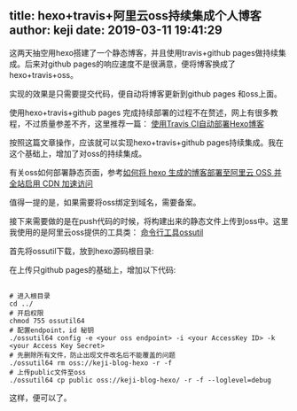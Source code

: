 title: hexo+travis+阿里云oss持续集成个人博客
author: keji
date: 2019-03-11 19:41:29
---
这两天抽空用hexo搭建了一个静态博客，并且使用travis+github pages做持续集成。后来对github pages的响应速度不是很满意，便将博客换成了hexo+travis+oss。

实现的效果是只需要提交代码，便自动将博客更新到github pages 和oss上面。

使用hexo+travis+github pages 完成持续部署的过程不在赘述，网上有很多教程，不过质量参差不齐，这里推荐一篇：
[使用Travis CI自动部署Hexo博客](https://www.itfanr.cc/2017/08/09/using-travis-ci-automatic-deploy-hexo-blogs/)
<!-- more -->

按照这篇文章操作，应该就可以实现hexo+travis+github pages持续集成。我在这个基础上，增加了对oss的持续集成。

有关oss如何部署静态页面，参考[如何将 hexo 生成的博客部署至阿里云 OSS 并全站启用 CDN 加速访问](https://juejin.im/post/5afba05b6fb9a07aa2138699)

值得一提的是，如果需要将oss绑定到域名，需要备案。

接下来需要做的是在push代码的时候，将构建出来的静态文件上传到oss中。这里我使用的是阿里云oss提供的工具类：
[命令行工具ossutil](https://help.aliyun.com/document_detail/50452.html?spm=a2c4g.11186623.6.1355.73af58d518E5T7)

首先将ossutil下载，放到hexo源码根目录:




在上传只github pages的基础上，增加以下代码:
```

# 进入根目录
cd ../
# 开启权限
chmod 755 ossutil64
# 配置endpoint，id 秘钥
./ossutil64 config -e <your oss endpoint> -i <your AccessKey ID> -k <your Access Key Secret>
# 先删除所有文件，防止出现文件改名后不能覆盖的问题
./ossutil64 rm oss://keji-blog-hexo -r -f
# 上传public文件至oss
./ossutil64 cp public oss://keji-blog-hexo/ -r -f --loglevel=debug

```

这样，便可以了。






